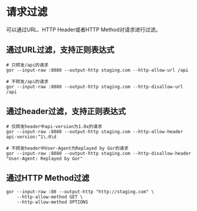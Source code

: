 # 请求过滤

可以通过URL、HTTP Header或者HTTP Method对请求进行过滤。

## 通过URL过滤，支持正则表达式

```
# 只转发/api的请求
gor --input-raw :8080 --output-http staging.com --http-allow-url /api

# 不转发/api的请求
gor --input-raw :8080 --output-http staging.com --http-disallow-url /api
```

## 通过header过滤，支持正则表达式

```
# 仅转发header中api-version为1.0x的请求
gor --input-raw :8080 --output-http staging.com --http-allow-header api-version:^1\.0\d

# 不转发header中User-Agent为Replayed by Gor的请求
gor --input-raw :8080 --output-http staging.com --http-disallow-header "User-Agent: Replayed by Gor"
```

## 通过HTTP Method过滤

```
gor --input-raw :80 --output-http "http://staging.com" \
    --http-allow-method GET \
    --http-allow-method OPTIONS
```

